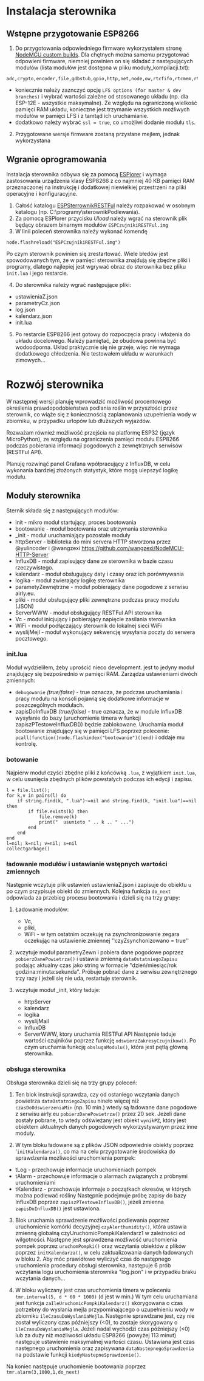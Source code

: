 # Instalacja sterownika
## Wstępne przygotowanie ESP8266
1. Do przygotowania odpowiedniego firmware wykorzystałem stronę [NodeMCU custom builds](https://nodemcu-build.com/). Dla chętnych można samemu przygotować odpowieni firmware, niemniej powinien on się składać z następujących modułów (lista modułów jest dostępna w pliku moduły_kompilacji.txt):

```
adc,crypto,encoder,file,gdbstub,gpio,http,net,node,ow,rtcfifo,rtcmem,rtctime,sjson,sntp,tmr,uart,websocket,wifi,tls
```
- koniecznie należy zaznczyć opcję `LFS options (for master & dev branches)` i wybrać wartości zależne od stosowanego układu (np. dla ESP-12E - wszystkie maksymalne). Ze względu na ograniczoną wielkość pamięci RAM układu, konieczne jest trzymanie wszystkich możliwych modułów w pamięci LFS i z tamtąd ich uruchamianie.
- dodatkowo należy wybrać `ssl = true`, co umożliwi dodanie modułu `tls`. 

2. Przygotowane wersje firmware zostaną przysłane mejlem, jednak wykorzystana 
## Wgranie oprogramowania
Instalacja sterownika odbywa się za pomocą [ESPlorer](https://esp8266.ru/esplorer/) i wymaga zastosowania urządzenia klasy ESP8266 z co najmniej 40 KB pamięci RAM przeznaczonej na instrukcję i dodatkowej niewielkiej przestrzeni na pliki operacyjne i konfiguracyjne.
1. Całość katalogu [ESPSterrownikRESTFul](https://github.com/lutencjusz/sterownik_podlewania/edit/master/ESPSterrownikRESTFul/) należy rozpakować w osobnym katalogu (np. C:\programy\sterownikPodlewania\).
2. Za pomocą ESPlorer przycisku *Uload* należy wgrać na sterownik plik będący obrazem binarnym modułów `ESPCzujnikiRESTFul.img`
3. W linii poleceń sterownika należy wykonać komendę 
```
node.flashreload("ESPCzujnikiRESTFul.img")
```
Po czym sterownik powinien się zrestartować. Wiele błedów jest spowodowanych tym, że w pamięci sterownika znajdują się zbędne pliki i programy, dlatego najlepiej jest wgrywać obraz do sterownika bez pliku `init.lua` i jego restarcie.

4. Do sterownika należy wgrać następujące pliki:
- ustawieniaZ.json
- parametryCz.json
- log.json
- kalendarz.json
- init.lua

5. Po restarcie ESP8266 jest gotowy do rozpoczęcia pracy i włożenia do układu docelowego. Należy pamiętać, że obudowa powinna być wodoodporna. Układ praktycznie się nie grzeje, więc nie wymaga dodatkowego chłodzenia. Nie testowałem układu w warunkach zimowych...

# Rozwój sterownika
W następnej wersji planuję wprowadzić możliwość procentowego określenia prawdopodobieństwa podlania roślin w przyszłości przez sterownik, co wiąże się z koniecznością zaplanowania uzupełnienia wody w zbiorniku, w przypadku urlopów lub dłuższych wyjazdów.

Rozważam również możliwość przejścia na platformę ESP32 (język MicroPython), ze względu na ograniczenia pamięci modułu ESP8266 podczas pobierania informacji pogodowych z zewnętrznych serwisów (RESTFul API).

Planuję rozwinąć panel Grafana wpółpracujący z InfluxDB, w celu wykonania bardziej złożonych statystyk, które mogą ulepszyć logikę modułu.

## Moduły sterownika
Sternik składa się z następujących modułów:
-   init - mikro moduł startujący, proces bootowania
-   bootowanie - moduł bootowania oraz utrzymania sterownika
-	_init - moduł uruchamiający pozostałe moduły
-	httpServer - biblioteka do mini servera HTTP stworzona przez @yulincoder i @wangzexi https://github.com/wangzexi/NodeMCU-HTTP-Server
-	InfluxDB - moduł zapisujący dane ze sterownika w bazie czasu rzeczywistego.
-	kalendarz - moduł obsługujący daty i czasy oraz ich porównywania
-	logika - moduł zwierający logikę sterownika
-	parametyZewnętrzne - moduł pobierający dane pogodowe z serwisu airly.eu.
-	pliki - moduł obsługujący pliki zewnętrzne podczas pracy modułu (JSON)
-	ServerWWW - moduł obsługujący RESTFul API sterownika
-	Vc - moduł inicjujący i pobierający napięcie zasilania sterownika
-	WiFi - moduł podłączający sterownik do lokalnej sieci WiFi
-	wyslijMejl - moduł wykonujący sekwencję wysyłania poczty do serwera pocztowego.

### init.lua
Moduł wydzieliłem, żeby uprościć nieco development. jest to jedyny moduł znajdujący się bezpośrednio w pamięci RAM. Zarządza ustawieniami dwóch zmiennych:
- `debugowanie` *(true/false)* - true oznacza, że podczas uruchamiania i pracy modułu na konsoli pojawią się dodatkowe informacje w poszczególnych modułach.
- zapisDoInfluxDB *(true/false)* - true oznacza, że w module InfluxDB wysyłanie do bazy (uruchomienie timera w funkcji zapiszPTestoweInfluxDB()) będzie zablokowane.
Uruchamia moduł bootowanie znajdujący się w pamięci LFS poprzez polecenie:
`pcall(function()node.flashindex("bootowanie")()end)`
i oddaje mu kontrolę.

### botowanie
Najpierw moduł czyści zbędne pliki z końcówką `.lua`, z wyjątkiem `init.lua`, w celu usunięcia zbędnych plików powstałych podczas ich edycji i zapisu.
```
l = file.list();
for k,v in pairs(l) do
    if string.find(k, ".lua")~=nil and string.find(k, "init.lua")==nil then 
        if file.exists(k) then
            file.remove(k)
            print("  usunieto " .. k .. " ...")
        end
    end
end
l=nil; k=nil; v=nil; s=nil
collectgarbage() 
```
### ładowanie modułów i ustawianie wstępnych wartości zmiennych

Następnie wczytuje plik ustawień ustawieniaZ.json i zapisuje do obiektu `u` po czym przypisuje obiekt do zmiennych.
Kolejna funkcja `do_next` odpowiada za przebieg procesu bootowania i dzieli się na trzy grupy:
1. Ładowanie modułów:
    - Vc,
    - pliki,
    - WiFi - w tym ostatnim oczekuję na zsynchronizowanie zegara oczekując na ustawienie zmiennej ''czyZsynchonizowano = true''

2. wczytuje moduł parametryZewn i pobiera dane pogodowe poprzez `pobierzDanePowietrza()` i ustawia zmienną `dataOstatniegoZapisu` podając aktualny czas jako string w formacie "dzień/miesiąc/rok godzina:minuta:sekunda".
Próbuje pobrać dane z serwisu zewnętrznego trzy razy i jeżeli się nie uda, restartuje sterownik.

3. wczytuje moduł _init, który ładuje:
    - httpServer
    - kalendarz
    - logika
    - wyslijMail
    - InfluxDB
    - ServerWWW, ktory uruchamia RESTFul API
Następnie ładuje wartości czujników poprzez funkcję `odswierzZakresyCzujnikow()`. Po czym uruchamia funkcję `obslugaModulu()`, która jest pętlą główną sterownika.

### obsługa sterownika

Obsługa sterownika dzieli się na trzy grupy poleceń:
1. Ten blok instrukcji sprawdza, czy od ostaniego wczytania danych powietrza `dataOstatniegoZapisu` nineło więcej niż `czasDoOdswierzeniaMin` (np. 10 min.) wtedy są ładowane dane pogodowe z serwisu airly.eu `pobierzDanePowietrza()` przez 20 sek. 
Jeżeli dane zostały pobrane, to wtedy odświeżany jest obiekt `wynikPZ`, który jest obiektem aktualnych danych pogodowych wykorzystywanym przez inne moduły.

2. W tym bloku ładowane są z plików JSON odpowiednie obiekty poprzez '`initKalendarza()`, co ma na celu przygotowanie środowiska do sprawdzenia możliwości uruchomienia pompek: 
- tLog - przechowuje informacje uruchomieniach pompek 
- tAlarm - przechowuje informacje o alarmach związanych z próbnymi uruchomieniami
- tKalendarz - przechowuje informaje o początkach okresów, w których można podlewać rośliny
Następnie podejmuje próbę zapisy do bazy InfluxDB poprzez `zapiszPTestoweInfluxDB()`, jeżeli zmienna `zapisDoInfluxDB()` jest ustawiona.

3. Blok uruchamia sprawdzenie możliwości podlewania poprzez uruchomienie komórki decyzyjnej `czyAlerthumidity()`, która ustawia zmienną globalną czyUruchomicPompkiKalendarz1 w zależności od wilgotności.
Następne jest sprawdzena możliwość uruchomienia pompek poprzez `uruchomPompki()` oraz wczytania obiektów z plików poprzez `initKalendarza()`, w celu zaktualizowania danych ładowanych w bloku 2. Aby móc prawidłowo wyliczyć czas do następnego uruchomienia procedury obsługi sterownika, następuje 6 prób wczytania logu uruchomienia sterownika "log.json" i w przypadku braku wczytania danych...

4. W bloku wyliczany jest czas uruchomienia timera w poleceniu `tmr.interval(5, d * 60 * 1000)` (d jest w min.)
W tym celu uruchamiana jest funkcja `zaIleUruchomicPompkiKalendarz()` skorygowana o czas potrzebny do wysłania mejla przypominającego o uzupełnieniu wody w zbiorniku `ileCzasuDoWyslaniaMejla`.
Następnie sprawdzane jest, czy nie został wyliczony czas późniejszy (<0), to zostaje skorygowany o `ileCzasuDoWyslaniaMejla`. 
Jeżeli nadal wychodzi czas późniejszy (<0) lub za duży niż możliwości układu ESP8266 (powyżej 113 minut) następuje ustawienie maksymalnej wartości czasu.
Ustawiana jest czas następnego uruchomienia oraz zapisywana `dataNastepnegoSprawdzenia` na podstawie funkcji `kiedyNastepneSprawdzenie()`.

Na koniec następuje uruchomienie bootowania poprzez
`tmr.alarm(3,1000,1,do_next)`
